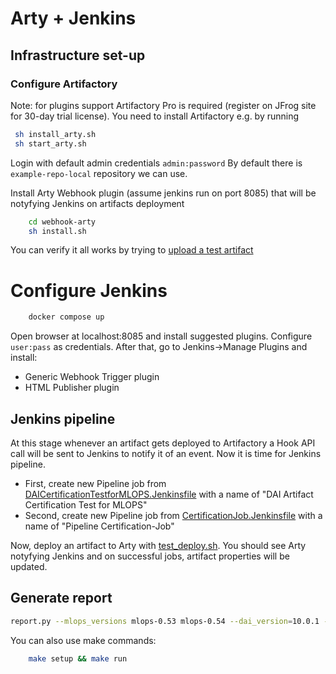 # Arty + Jenkins

## Infrastructure set-up
### Configure Artifactory

Note: for plugins support Artifactory Pro is required (register on JFrog site for 30-day trial license). You need to install Artifactory e.g. by running

```bash
 sh install_arty.sh
 sh start_arty.sh
```

Login with default admin credentials `admin:password`
By default there is `example-repo-local` repository we can use. 

Install Arty Webhook plugin (assume jenkins run on port 8085) that will be notyfying Jenkins on artifacts deployment
```bash
    cd webhook-arty
    sh install.sh
```

You can verify it all works by trying to [upload a test artifact](testing/test_deploy.sh)

# Configure Jenkins

```bash
    docker compose up
```
Open browser at localhost:8085 and install suggested plugins. Configure `user:pass` as credentials.
After that, go to Jenkins->Manage Plugins and install:
- Generic Webhook Trigger plugin
- HTML Publisher plugin


## Jenkins pipeline

At this stage whenever an artifact gets deployed to Artifactory a Hook API call will be sent to Jenkins to notify it of an event.
Now it is time for Jenkins pipeline.

* First, create new Pipeline job from [DAICertificationTestforMLOPS.Jenkinsfile](pipelines/DAICertificationTestforMLOPS.Jenkinsfile) with a name of
"DAI Artifact Certification Test for MLOPS"
* Second, create new Pipeline job from [CertificationJob.Jenkinsfile](pipelines/CertificationJob.Jenkinsfile)
with a name of "Pipeline Certification-Job"

Now, deploy an artifact to Arty with [test_deploy.sh](testing/test_deploy.sh). You should see Arty notyfying Jenkins and on successful 
jobs, artifact properties will be updated.



## Generate report

```bash
report.py --mlops_versions mlops-0.53 mlops-0.54 --dai_version=10.0.1 --repo="example-repo-local/dai" --artifactory_url="http://localhost:8081/artifactory" --artifactory_user=... --artifactory_password=...

```
You can also use make commands:
```bash
    make setup && make run
```